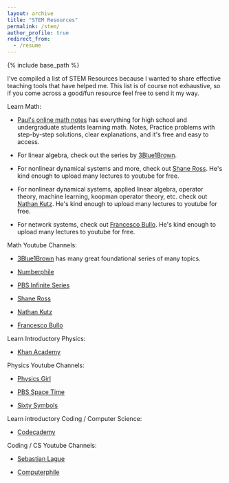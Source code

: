 ```yaml
---
layout: archive
title: "STEM Resources"
permalink: /stem/
author_profile: true
redirect_from:
  - /resume
---
```


{% include base_path %}

I've compiled a list of STEM Resources because I wanted to share effective teaching tools that have helped me. 
This list is of course not exhaustive, so if you come across a good/fun resource feel free to send it my way.  

Learn Math: 
- [Paul's online math notes](https://tutorial.math.lamar.edu/) has everything for high school and undergraduate students learning math.  Notes, Practice problems with step-by-step solutions, clear explanations, and it's free and easy to access.  

- For linear algebra, check out the series by [3Blue1Brown](https://www.youtube.com/channel/UCYO_jab_esuFRV4b17AJtAw).

- For nonlinear dynamical systems and more, check out [Shane Ross](https://www.youtube.com/user/RossDynamicsLab).  He's kind enough to upload many lectures to youtube for free. 

- For nonlinear dynamical systems, applied linear algebra, operator theory, machine learning, koopman operator theory, etc. check out [Nathan Kutz](https://www.youtube.com/channel/UCoUOaSVYkTV6W4uLvxvgiFA).  He's kind enough to upload many lectures to youtube for free. 

- For network systems, check out [Francesco Bullo](https://www.youtube.com/results?search_query=francesco+bullo). He's kind enough to upload many lectures to youtube for free. 


Math Youtube Channels: 
- [3Blue1Brown](https://www.youtube.com/channel/UCYO_jab_esuFRV4b17AJtAw) has many great foundational series of many topics.  

- [Numberphile](https://www.youtube.com/user/numberphile)

- [PBS Infinite Series](https://www.youtube.com/channel/UCs4aHmggTfFrpkPcWSaBN9g)

- [Shane Ross](https://www.youtube.com/user/RossDynamicsLab)

- [Nathan Kutz](https://www.youtube.com/channel/UCoUOaSVYkTV6W4uLvxvgiFA)

- [Francesco Bullo](https://www.youtube.com/results?search_query=francesco+bullo)

Learn Introductory Physics: 
- [Khan Academy](https://www.khanacademy.org/science/physics)

Physics Youtube Channels: 
- [Physics Girl](https://www.youtube.com/c/physicsgirl/videos)

- [PBS Space Time](https://www.youtube.com/c/pbsspacetime)

- [Sixty Symbols](https://www.youtube.com/user/sixtysymbols)

Learn introductory Coding / Computer Science:
- [Codecademy](https://www.codecademy.com/)

Coding / CS Youtube Channels: 
- [Sebastian Lague](https://www.youtube.com/channel/UCmtyQOKKmrMVaKuRXz02jbQ)

- [Computerphile](https://www.youtube.com/channel/UC9-y-6csu5WGm29I7JiwpnA)


